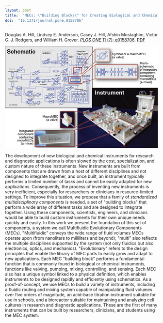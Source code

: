 ```yaml
---
layout: post
title:  "MECs: \"Building Blocks\" for Creating Biological and Chemical Instruments"
doi:  "10.1371/journal.pone.0158706"
---
```


Douglas A. Hill, Lindsey E. Anderson, Casey J. Hill, Afshin Mostaghim, Victor G. J. Rodgers, and William H. Grover.  [*PLOS ONE* 11 (7): e0158706](http://journals.plos.org/plosone/article?id=10.1371/journal.pone.0158706).  [PDF](/assets/mec.pdf)

<img src="/assets/MEC_fig1.png">

The development of new biological and chemical instruments for research and diagnostic applications is often slowed by the cost, specialization, and custom nature of these instruments.  New instruments are built from components that are drawn from a host of different disciplines and not designed to integrate together, and once built, an instrument typically performs a limited number of tasks and cannot be easily adapted for new applications. Consequently, the process of inventing new instruments is very inefficient, especially for researchers or clinicians in resource-limited settings.  To improve this situation, we propose that a family of *standardized multidisciplinary components* is needed, a set of "building blocks" that perform a wide array of different tasks and are designed to integrate together.  Using these components, scientists, engineers, and clinicians would be able to build custom instruments for their own unique needs quickly and easily.  In this work we present the foundation of this set of components, a system we call Multifluidic Evolutionary Components (MECs).  "Multifluidic" conveys the wide range of fluid volumes MECs operate upon (from nanoliters to milliliters and beyond); "multi" also reflects the multiple disciplines supported by the system (not only fluidics but also electronics, optics, and mechanics). "Evolutionary" refers to the design principles that enable the library of MEC parts to easily grow and adapt to new applications.  Each MEC "building block" performs a fundamental function that is commonly found in biological or chemical instruments, functions like valving, pumping, mixing, controlling, and sensing.  Each MEC also has a unique symbol linked to a physical definition, which enables instruments to be designed rapidly and efficiently using schematics.  As a proof-of-concept, we use MECs to build a variety of instruments, including a fluidic routing and mixing system capable of manipulating fluid volumes over five orders of magnitude, an acid-base titration instrument suitable for use in schools, and a bioreactor suitable for maintaining and analyzing cell cultures in research and diagnostic applications.  These are the first of many instruments that can be built by researchers, clinicians, and students using the MEC system.
